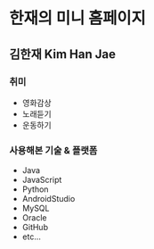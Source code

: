 # 한재의 미니 홈페이지

## 김한재 Kim Han Jae

### 취미
* 영화감상
* 노래듣기
* 운동하기

### 사용해본 기술 & 플랫폼
* Java
* JavaScript
* Python
* AndroidStudio
* MySQL
* Oracle
* GitHub
* etc...
